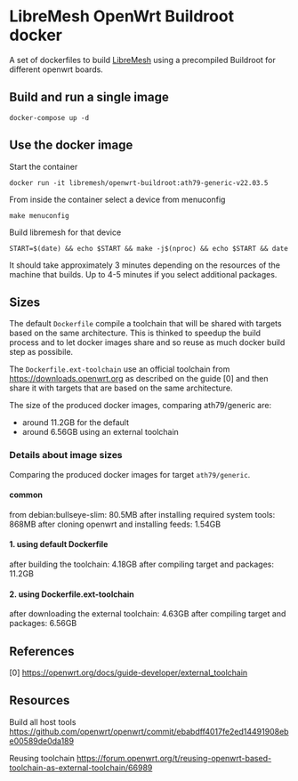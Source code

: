 # LibreMesh OpenWrt Buildroot docker

A set of dockerfiles to build [LibreMesh](https://libremesh.org/) using a precompiled Buildroot for different openwrt boards.

## Build and run a single image
```
docker-compose up -d
```

## Use the docker image

Start the container
```
docker run -it libremesh/openwrt-buildroot:ath79-generic-v22.03.5
```
From inside the container select a device from menuconfig
```
make menuconfig
```
Build libremesh for that device
```
START=$(date) && echo $START && make -j$(nproc) && echo $START && date
```
It should take approximately 3 minutes depending on the resources of the machine that builds. Up to 4-5 minutes if you select additional packages.

## Sizes

The default `Dockerfile` compile a toolchain that will be shared with targets based on the same architecture. This is thinked to speedup the build process and to let docker images share and so reuse as much docker build step as possibile.

The `Dockerfile.ext-toolchain` use an official toolchain from https://downloads.openwrt.org as described on the guide [0] and then share it with targets that are based on the same architecture.

The size of the produced docker images, comparing ath79/generic are:
- around 11.2GB for the default
- around 6.56GB using an external toolchain


### Details about image sizes
Comparing the produced docker images for target `ath79/generic`.

#### common
from debian:bullseye-slim: 80.5MB
after installing required system tools: 868MB
after cloning openwrt and installing feeds: 1.54GB

#### 1. using default Dockerfile
after building the toolchain: 4.18GB
after compiling target and packages: 11.2GB

#### 2. using Dockerfile.ext-toolchain
after downloading the external toolchain: 4.63GB
after compiling target and packages: 6.56GB


## References

[0] https://openwrt.org/docs/guide-developer/external_toolchain

## Resources
Build all host tools
https://github.com/openwrt/openwrt/commit/ebabdff4017fe2ed14491908ebe00589de0da189

Reusing toolchain
https://forum.openwrt.org/t/reusing-openwrt-based-toolchain-as-external-toolchain/66989